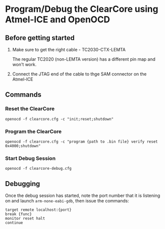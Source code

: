 # Program/Debug the ClearCore using Atmel-ICE and OpenOCD

## Before getting started
1. Make sure to get the right cable - TC2030-CTX-LEMTA

   The regular TC2020 (non-LEMTA version) has a different pin map and won't work.

2. Connect the JTAG end of the cable to thge SAM connector on the Atmel-ICE

## Commands

### Reset the ClearCore
```
openocd -f clearcore.cfg -c "init;reset;shutdown"
```

### Program the ClearCore
```
openocd -f clearcore.cfg -c "program {path to .bin file} verify reset 0x4000;shutdown"
```

### Start Debug Session
```
openocd -f clearcore-debug.cfg
```

## Debugging
Once the debug session has started, note the port number that it is listening on and launch `arm-none-eabi-gdb`, then issue the commands:
```
target remote localhost:{port}
break {func}
monitor reset halt
continue
```
